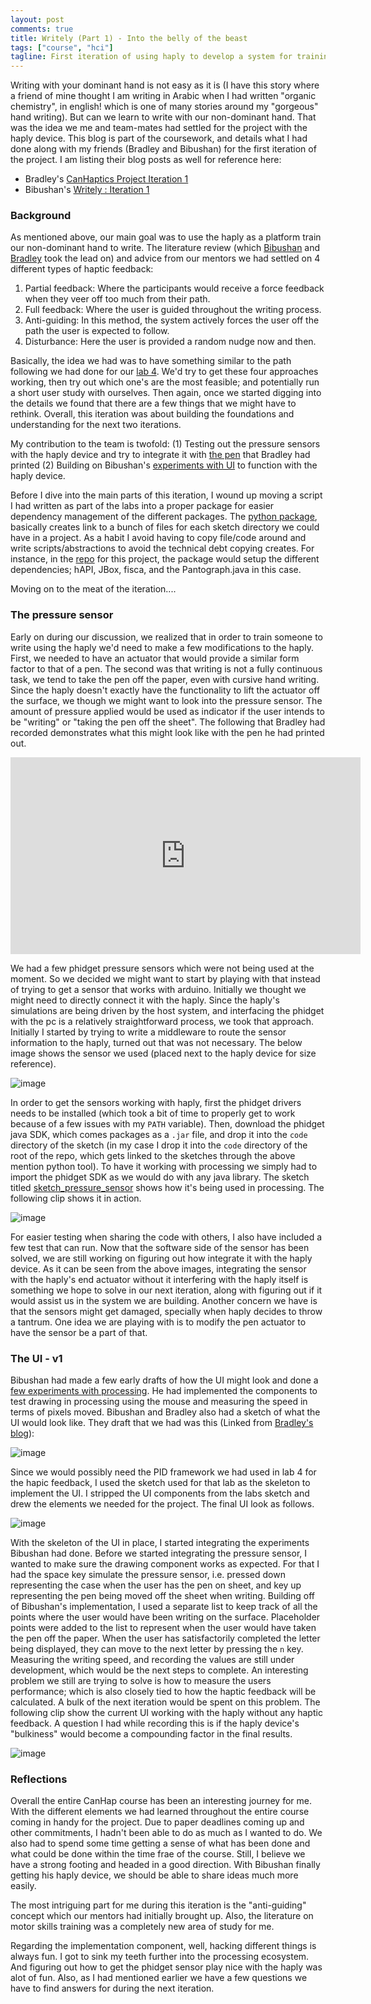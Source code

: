 ```yaml
---
layout: post
comments: true
title: Writely (Part 1) - Into the belly of the beast
tags: ["course", "hci"]
tagline: First iteration of using haply to develop a system for training writing.
---
```


Writing with your dominant hand is not easy as it is (I have this story where a friend of mine thought I am writing in Arabic when I had written "organic chemistry", in english! which is one of many stories around my "gorgeous" hand writing). But can we learn to write with our non-dominant hand. That was the idea we me and team-mates had settled for the project with the haply device. This blog is part of the coursework, and details what I had done along with my friends (Bradley and Bibushan) for the first iteration of the project. I am listing their blog posts as well for reference here:
- Bradley's [CanHaptics Project Iteration 1](https://bradleyrrr.github.io/sample/pi1.html)
- Bibushan's [Writely : Iteration 1](https://joshibibhushan.medium.com/writely-iteration-1-438068380fcc)

### Background
As mentioned above, our main goal was to use the haply as a platform train our non-dominant hand to write. The literature review (which [Bibushan](https://joshibibhushan.medium.com/writely-iteration-1-438068380fcc#2c77) and [Bradley](https://bradleyrrr.github.io/sample/pi1.html#literature-review) took the lead on) and advice from our mentors we had settled on 4 different types of haptic feedback:
1. Partial feedback: Where the participants would receive a force feedback when they veer off too much from their path.
2. Full feedback: Where the user is guided throughout the writing process.
3. Anti-guiding: In this method, the system actively forces the user off the path the user is expected to follow.
4. Disturbance: Here the user is provided a random nudge now and then.

Basically, the idea we had was to have something similar to the path following we had done for our [lab 4](https://ahmed-shariff.github.io/2021/02/26/canhap-lab4/#continuous-pid). We'd try to get these four approaches working, then try out which one's are the most feasible; and potentially run a short user study with ourselves. Then again, once we started digging into the details we found that there are a few things that we might have to rethink. Overall, this iteration was about building the foundations and understanding for the next two iterations.

My contribution to the team is twofold: (1) Testing out the pressure sensors with the haply device and try to integrate it with [the pen](https://bradleyrrr.github.io/sample/pi1.html#haply-modifications) that Bradley had printed (2) Building on Bibushan's [experiments with UI](https://joshibibhushan.medium.com/writely-iteration-1-438068380fcc#4077) to function with the haply device.

Before I dive into the main parts of this iteration, I wound up moving a script I had written as part of the labs into a proper package for easier dependency management of the different packages. The [python package](https://github.com/ahmed-shariff/processing_config), basically creates link to a bunch of files for each sketch directory we could have in a project. As a habit I avoid having to copy file/code around and write scripts/abstractions to avoid the technical debt copying creates. For instance, in the [repo](https://github.com/ahmed-shariff/CanHap501_writely) for this project, the package would setup the different dependencies; hAPI, JBox, fisca, and the Pantograph.java in this case.

Moving on to the meat of the iteration....

### The pressure sensor
Early on during our discussion, we realized that in order to train someone to write using the haply we'd need to make a few modifications to the haply. First, we needed to have an actuator that would provide a similar form factor to that of a pen. The second was that writing is not a fully continuous task, we tend to take the pen off the paper, even with cursive hand writing. Since the haply doesn't exactly have the functionality to lift the actuator off the surface, we though we might want to look into the pressure sensor. The amount of pressure applied would be used as indicator if the user intends to be "writing" or "taking the pen off the sheet". The following that Bradley had recorded demonstrates what this might look like with the pen he had printed out.

<iframe width="560" height="315" src="https://www.youtube.com/embed/vJYfePThM4I" frameborder="0" allow="accelerometer; autoplay; clipboard-write; encrypted-media; gyroscope; picture-in-picture" allowfullscreen></iframe>

We had a few phidget pressure sensors which were not being used at the moment. So we decided we might want to start by playing with that instead of trying to get a sensor that works with arduino. Initially we thought we might need to directly connect it with the haply. Since the haply's simulations are being driven by the host system, and interfacing the phidget with the pc is a relatively straightforward process, we took that approach. Initially I started by trying to write a middleware to route the sensor information to the haply, turned out that was not necessary. The below image shows the sensor we used (placed next to the haply device for size reference).

![image](/assets/2021-03-08/03_sensor.jpg)

In order to get the sensors working with haply, first the phidget drivers needs to be installed (which took a bit of time to properly get to work because of a few issues with my `PATH` variable). Then, download the phidget java SDK, which comes packages as a `.jar` file, and drop it into the `code` directory of the sketch (in my case I drop it into the `code` directory of the root of the repo, which gets linked to the sketches through the above mention python tool). To have it working with processing we simply had to import the phidget SDK as we would do with any java library. The sketch titled [sketch_pressure_sensor](https://github.com/ahmed-shariff/CanHap501_writely/blob/master/sketch_preasure_sensor/sketch_preasure_sensor.pde) shows how it's being used in processing. The following clip shows it in action.

![image](/assets/2021-03-08/02_pressuresensor.gif)

For easier testing when sharing the code with others, I also have included a few test that can run. Now that the software side of the sensor has been solved, we are still working on figuring out how integrate it with the haply device. As it can be seen from the above images, integrating the sensor with the haply's end actuator without it interfering with the haply itself is something we hope to solve in our next iteration, along with figuring out if it would assist us in the system we are building. Another concern we have is that the sensors might get damaged, specially when haply decides to throw a tantrum. One idea we are playing with is to modify the pen actuator to have the sensor be a part of that.

### The UI - v1

Bibushan had made a few early drafts of how the UI might look and done a [few experiments with processing](https://joshibibhushan.medium.com/writely-iteration-1-438068380fcc#4077). He had implemented the components to test drawing in processing using the mouse and measuring the speed in terms of pixels moved. Bibushan and Bradley also had a sketch of what the UI would look like. They draft that we had was this (Linked from [Bradley's blog](https://bradleyrrr.github.io/sample/pi1.html#gui-design)):

![image](https://raw.githubusercontent.com/bradleyrrr/bradleyrrr.github.io/gh-pages/assets/img/gui.png)

Since we would possibly need the PID framework we had used in lab 4 for the hapic feedback, I used the sketch used for that lab as the skeleton to implement the UI. I stripped the UI components from the labs sketch and drew the elements we needed for the project. The final UI look as follows.

![image](/assets/2021-03-08/04_ui_screenshot.png)

With the skeleton of the UI in place, I started integrating the experiments Bibushan had done. Before we started integrating the pressure sensor, I wanted to make sure the drawing component works as expected. For that I had the space key simulate the pressure sensor, i.e. pressed down representing the case when the user has the pen on sheet, and key up representing the pen being moved off the sheet when writing. Building off of Bibushan's implementation, I used a separate list to keep track of all the points where the user would have been writing on the surface. Placeholder points were added to the list to represent when the user would have taken the pen off the paper. When the user has satisfactorily completed the letter being displayed, they can move to the next letter by pressing the `n` key. Measuring the writing speed, and recording the values are still under development, which would be the next steps to complete. An interesting problem we still are trying to solve is how to measure the users performance; which is also closely tied to how the haptic feedback will be calculated. A bulk of the next iteration would be spent on this problem. The following clip show the current UI working with the haply without any haptic feedback. A question I had while recording this is if the haply device's "bulkiness" would become a compounding factor in the final results.

![image](/assets/2021-03-08/01_ui.gif)


### Reflections

Overall the entire CanHap course has been an interesting journey for me. With the different elements we had learned throughout the entire course coming in handy for the project. Due to paper deadlines coming up and other commitments, I hadn't been able to do as much as I wanted to do. We also had to spend some time getting a sense of what has been done and what could be done within the time frae of the course. Still, I believe we have a strong footing and headed in a good direction. With Bibushan finally getting his haply device, we should be able to share ideas much more easily. 

The most intriguing part for me during this iteration is the "anti-guiding" concept which our mentors had initially brought up. Also, the literature on motor skills training was a completely new area of study for me. 

Regarding the implementation component, well, hacking different things is always fun. I got to sink my teeth further into the processing ecosystem. And figuring out how to get the phidget sensor play nice with the haply was alot of fun. Also, as I had mentioned earlier we have a few questions we have to find answers for during the next iteration.
